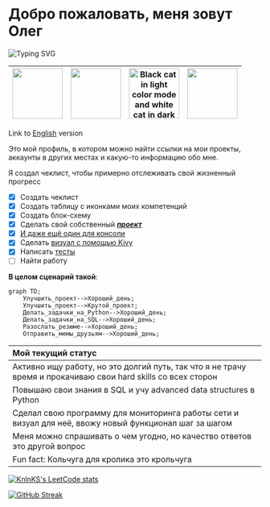 # Добро пожаловать, меня зовут Олег

<picture>
  <source media="(prefers-color-scheme: dark)" srcset="https://readme-typing-svg.demolab.com?font=Tektur&size=30&duration=4000&pause=10000&color=67C454&background=111222&center=true&vCenter=true&random=false&width=500&lines=_вот-вот_программист.__doc__" alt="Typing SVG" /></a>
<img src="https://readme-typing-svg.demolab.com?font=Tektur&size=30&duration=4000&pause=10000&color=111222&background=67C454&center=true&vCenter=true&random=false&width=500&lines=_вот-вот_программист.__doc__" alt="Typing SVG"/></a>
</picture>  


|<img src="https://cdn.jsdelivr.net/gh/devicons/devicon/icons/python/python-original-wordmark.svg" width="100" height="100"/> | <img src="https://cdn.jsdelivr.net/gh/devicons/devicon/icons/mysql/mysql-original-wordmark.svg" width="100" height="100" /> | <picture><source media="(prefers-color-scheme: dark)" srcset="https://github.com/Dopelen/Dopelen/assets/141639888/c7a02e7c-7a40-462e-b165-cab4c15821a2" width="100" height="100"><img alt="Black cat in light color mode and white cat in dark color mode." src="https://cdn.jsdelivr.net/gh/devicons/devicon/icons/github/github-original-wordmark.svg" width="100" height="100"></picture> | <img src="https://upload.wikimedia.org/wikipedia/commons/1/1d/PyCharm_Icon.svg" width="100" height="100" /> |
|---|---|---|---|

Link to [English](https://github.com/Dopelen/Dopelen/blob/main/README.md) version

Это мой профиль, в котором можно найти ссылки на мои проекты, аккаунты в других местах и какую-то информацию обо мне.

Я создал чеклист, чтобы примерно отслеживать свой жизненный прогресс
- [x] Создать чеклист
- [x] Создать таблицу c иконками моих компетенций
- [x] Создать блок-схему
- [x] Сделать свой собственный [***проект***](https://github.com/Dopelen/CheckIPer)
- [x] [И даже ещё один для консоли](https://github.com/Dopelen/Phone_book)
- [x] Сделать [визуал с помощью Kivy](https://github.com/Dopelen/CheckIPer?tab=readme-ov-file#what-does-checkiper-do)
- [x] Написать [тесты](https://github.com/Dopelen/Phone_book/blob/main/test_input_phone_book.py)
- [ ] Найти работу

**В целом сценарий такой**:

```mermaid
graph TD;
    Улучшить_проект-->Хороший_день;
    Улучшить_проект-->Крутой_проект;
    Делать_задачки_на_Python-->Хороший_день;
    Делать_задачки_на_SQL-->Хороший_день;
    Разослать_резюме-->Хороший_день;
    Отправить_мемы_друзьям-->Хороший_день;
```

| Мой текущий статус |
|:----|
|Активно ищу работу, но это долгий путь, так что я не трачу время и прокачиваю свои hard skills со всех сторон|
|Повышаю свои знания в SQL и учу advanced data structures в Python|
|Сделал свою программу для мониторинга работы сети и визуал для неё, ввожу новый функционал шаг за шагом|
|Меня можно спрашивать о чем угодно, но качество ответов это другой вопрос|
|Fun fact: Кольчуга для кролика это крольчуга|

[![KnlnKS's LeetCode stats](https://leetcode-stats-six.vercel.app/api?username=Oleg_Ab)](https://github.com/madushadhanushka/github-readme)

[![GitHub Streak](https://streak-stats.demolab.com?user=Dopelen&theme=graywhite&border_radius=50&card_width=550&fire=FF8910)](https://git.io/streak-stats)
